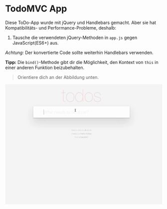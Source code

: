# TodoMVC App

Diese ToDo-App wurde mit jQuery und Handlebars gemacht. Aber sie hat Kompatibilitäts- und Performance-Probleme, deshalb:

1. Tausche die verwendeten jQuery-Methoden in `app.js` gegen JavaScript(ES6+) aus.

_Achtung:_ Der konvertierte Code sollte weiterhin Handlebars verwenden.

**Tipp:** Die `bind()`-Methode gibt dir die Möglichkeit, den Kontext von `this` in einer anderen Funktion beizubehalten.

> Orientiere dich an der Abbildung unten.

![demo](demo.gif)
